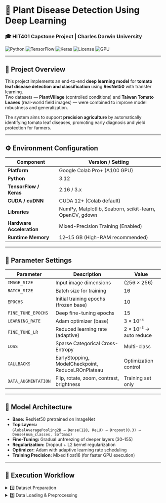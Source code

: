 # 🌿 Plant Disease Detection Using Deep Learning  
### 🎓 HIT401 Capstone Project | Charles Darwin University  

![Python](https://img.shields.io/badge/Python-3.12-blue?logo=python)
![TensorFlow](https://img.shields.io/badge/TensorFlow-2.16-orange?logo=tensorflow)
![Keras](https://img.shields.io/badge/Keras-3.x-red?logo=keras)
![License](https://img.shields.io/badge/License-Academic-blue)
![GPU](https://img.shields.io/badge/Runtime-GPU%20(A100)-green)

---

## 📘 Project Overview  
This project implements an end-to-end **deep learning model** for **tomato leaf disease detection and classification** using **ResNet50** with transfer learning.  
Two datasets — **PlantVillage** (controlled conditions) and **Taiwan Tomato Leaves** (real-world field images) — were combined to improve model robustness and generalization.

The system aims to support **precision agriculture** by automatically identifying tomato leaf diseases, promoting early diagnosis and yield protection for farmers.

---

## ⚙️ Environment Configuration  

| Component | Version / Setting |
|------------|------------------|
| **Platform** | Google Colab Pro+ (A100 GPU) |
| **Python** | 3.12 |
| **TensorFlow / Keras** | 2.16 / 3.x |
| **CUDA / cuDNN** | CUDA 12+ (Colab default) |
| **Libraries** | NumPy, Matplotlib, Seaborn, scikit-learn, OpenCV, gdown |
| **Hardware Acceleration** | Mixed-Precision Training (Enabled) |
| **Runtime Memory** | 12–15 GB (High-RAM recommended) |

---

## 🧮 Parameter Settings  

| Parameter | Description | Value |
|------------|--------------|-------|
| `IMAGE_SIZE` | Input image dimensions | (256 × 256) |
| `BATCH_SIZE` | Batch size for training | 16 |
| `EPOCHS` | Initial training epochs (frozen base) | 10 |
| `FINE_TUNE_EPOCHS` | Deep fine-tuning epochs | 15 |
| `LEARNING_RATE` | Adam optimizer (base) | 3 × 10⁻⁴ |
| `FINE_TUNE_LR` | Reduced learning rate (adaptive) | 2 × 10⁻⁵ → auto reduce |
| `LOSS` | Sparse Categorical Cross-Entropy | Multi-class |
| `CALLBACKS` | EarlyStopping, ModelCheckpoint, ReduceLROnPlateau | Optimization control |
| `DATA_AUGMENTATION` | Flip, rotate, zoom, contrast, brightness | Training set only |

---

## 🧠 Model Architecture  

- **Base:** ResNet50 pretrained on ImageNet  
- **Top Layers:**  
  `GlobalAveragePooling2D → Dense(128, ReLU) → Dropout(0.3) → Dense(num_classes, Softmax)`  
- **Fine-Tuning:** Gradual unfreezing of deeper layers (30–155)  
- **Regularization:** Dropout + L2 kernel regularization  
- **Optimizer:** Adam with adaptive learning rate scheduling  
- **Training Precision:** Mixed float16 (for faster GPU execution)

---

## 🧩 Execution Workflow  

<details>
<summary>1️⃣ Dataset Preparation</summary>

- Download `tomato_dataset.zip` from Google Drive.  
- Extract into `/Dataset of Tomato Leaves/` directory.  
- Folder structure:


Dataset of Tomato Leaves/
├── plantvillage/
│ └── 5 cross-validation/
└── taiwan/
└── data augmentation/

- Both datasets merged to ensure balanced representation.
</details>

<details>
<summary>2️⃣ Data Loading & Preprocessing</summary>

```python
plant_ds = tf.keras.preprocessing.image_dataset_from_directory(plant_path)
taiwan_ds = tf.keras.preprocessing.image_dataset_from_directory(taiwan_path)
combined_ds = plant_ds.concatenate(taiwan_ds)


Split into 80% Train, 10% Validation, 10% Test

Applied normalization (Rescaling(1./255)) and augmentation

Prefetching enabled for GPU optimization

</details> <details> <summary>3️⃣ Model Training Phases</summary>

Stage 1: Train dense head with ResNet50 frozen

Stage 2: Unfreeze upper 100–155 layers → fine-tune

Stage 3: Enable mixed-precision for performance gains

Stage 4: Apply adaptive callbacks

EarlyStopping: monitors validation accuracy

ReduceLROnPlateau: dynamically lowers LR

ModelCheckpoint: saves best weights

</details> <details> <summary>4️⃣ Evaluation & Visualization</summary>

Test Accuracy: ~81 %

Validation Accuracy: ~85 %

Macro F1-Score: ~0.84

Confusion Matrix plotted via Seaborn

Grad-CAM heatmaps show feature localization over lesions and infected areas.

</details> <details> <summary>5️⃣ Reproducibility & Deployment</summary>

Model saved as best_model.keras and tomato_model_finetuned_fast.keras

Compatible with TensorFlow Lite for mobile apps

Easily re-trainable using same data structure in Colab or local GPU

</details>
📊 Results Summary
Metric	Value
Training Accuracy	94.9 %
Validation Accuracy	85.8 %
Test Accuracy	81.2 %
Test Loss	0.90
F1-Score (Macro)	0.84
Best Model	Mixed-Precision Fine-Tuned ResNet50
🔬 Grad-CAM Insights
Observation	Description
Healthy Leaves	Model focuses on entire surface uniformity
Leaf Mold / Early Blight	Attention on dark necrotic patches
Yellow Leaf Curl Virus	Heatmaps highlight distorted leaf edges
Powdery Mildew	Concentration on white fungal textures
🧭 Future Enhancements

Expand dataset with more field-captured samples

Apply object detection for multi-leaf scenes

Deploy as mobile application for farmers

Explore EfficientNetV2 or Vision Transformers (ViT) for higher accuracy

📁 Repository Structure
Plant-Disease-Detection/
 ├── Dataset of Tomato Leaves        # All Data about tomato leaves 
 ├── gitattributes                   # configure Git LFS for dataset images                   
 ├── README.md                       # Documentation file  
 └── Tomatoo.ipynb                   #Full training and evaluation notebook/Output metrics and Grad-CAM visuals

⚠️ Notes

GPU Runtime Required: Enable GPU in Colab → Runtime → Change runtime type → GPU

Approx. Training Time: ~2 hrs (25 epochs total on A100 GPU)

Dataset Source:
Mendeley Data (DOI: 10.17632/ngdgg79rzb.1
)

Ethical Use: For academic and research purposes only

👨‍💻 Author

HIT401-017 Plant Disease Recognition using Deep Learning
Bachelor of Information Technology
Charles Darwin University – 2025

